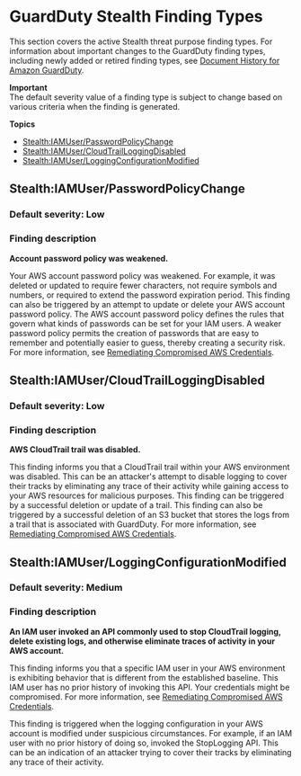 # GuardDuty Stealth Finding Types<a name="guardduty_stealth"></a>

This section covers the active Stealth threat purpose finding types\. For information about important changes to the GuardDuty finding types, including newly added or retired finding types, see [Document History for Amazon GuardDuty](doc-history.md)\. 

**Important**  
The default severity value of a finding type is subject to change based on various criteria when the finding is generated\.

**Topics**
+ [Stealth:IAMUser/PasswordPolicyChange](#stealth1)
+ [Stealth:IAMUser/CloudTrailLoggingDisabled](#stealth2)
+ [Stealth:IAMUser/LoggingConfigurationModified](#stealth3)

## Stealth:IAMUser/PasswordPolicyChange<a name="stealth1"></a>

### Default severity: Low<a name="stealth1_severity"></a>

### Finding description<a name="stealth1_description"></a>

**Account password policy was weakened\.**

Your AWS account password policy was weakened\. For example, it was deleted or updated to require fewer characters, not require symbols and numbers, or required to extend the password expiration period\. This finding can also be triggered by an attempt to update or delete your AWS account password policy\. The AWS account password policy defines the rules that govern what kinds of passwords can be set for your IAM users\. A weaker password policy permits the creation of passwords that are easy to remember and potentially easier to guess, thereby creating a security risk\. For more information, see [Remediating Compromised AWS Credentials](guardduty_remediate.md#compromised-creds)\. 

## Stealth:IAMUser/CloudTrailLoggingDisabled<a name="stealth2"></a>

### Default severity: Low<a name="stealth2_severity"></a>

### Finding description<a name="stealth2_description"></a>

**AWS CloudTrail trail was disabled\.**

This finding informs you that a CloudTrail trail within your AWS environment was disabled\. This can be an attacker's attempt to disable logging to cover their tracks by eliminating any trace of their activity while gaining access to your AWS resources for malicious purposes\. This finding can be triggered by a successful deletion or update of a trail\. This finding can also be triggered by a successful deletion of an S3 bucket that stores the logs from a trail that is associated with GuardDuty\. For more information, see [Remediating Compromised AWS Credentials](guardduty_remediate.md#compromised-creds)\. 

## Stealth:IAMUser/LoggingConfigurationModified<a name="stealth3"></a>

### Default severity: Medium<a name="stealth3_severity"></a>

### Finding description<a name="stealth3_description"></a>

**An IAM user invoked an API commonly used to stop CloudTrail logging, delete existing logs, and otherwise eliminate traces of activity in your AWS account\.**

This finding informs you that a specific IAM user in your AWS environment is exhibiting behavior that is different from the established baseline\. This IAM user has no prior history of invoking this API\. Your credentials might be compromised\. For more information, see [Remediating Compromised AWS Credentials](guardduty_remediate.md#compromised-creds)\.

This finding is triggered when the logging configuration in your AWS account is modified under suspicious circumstances\. For example, if an IAM user with no prior history of doing so, invoked the StopLogging API\. This can be an indication of an attacker trying to cover their tracks by eliminating any trace of their activity\. 